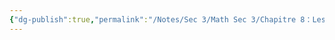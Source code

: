 ```yaml
---
{"dg-publish":true,"permalink":"/Notes/Sec 3/Math Sec 3/Chapitre 8：Les statistiques/8.7：Les quartiles et le diagramme de quartiles/B) Le diagramme de quartiles/"}
---
```


